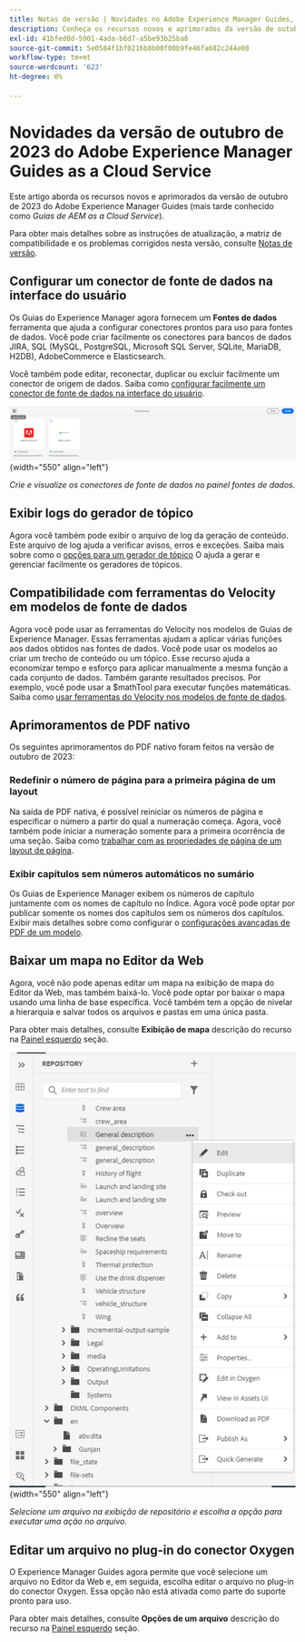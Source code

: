 ```yaml
---
title: Notas de versão | Novidades no Adobe Experience Manager Guides, versão de outubro de 2023
description: Conheça os recursos novos e aprimorados da versão de outubro de 2023 do Adobe Experience Manager Guides as a Cloud Service.
exl-id: 41bfed0d-5901-4ada-b6d7-a5be93b25ba8
source-git-commit: 5e0584f1bf0216b8b00f00b9fe46fa682c244e08
workflow-type: tm+mt
source-wordcount: '623'
ht-degree: 0%

---
```


# Novidades da versão de outubro de 2023 do Adobe Experience Manager Guides as a Cloud Service

Este artigo aborda os recursos novos e aprimorados da versão de outubro de 2023 do Adobe Experience Manager Guides (mais tarde conhecido como *Guias de AEM as a Cloud Service*).

Para obter mais detalhes sobre as instruções de atualização, a matriz de compatibilidade e os problemas corrigidos nesta versão, consulte [Notas de versão](release-notes-2023.10.0.md).


## Configurar um conector de fonte de dados na interface do usuário

Os Guias do Experience Manager agora fornecem um **Fontes de dados** ferramenta que ajuda a configurar conectores prontos para uso para fontes de dados. Você pode criar facilmente os conectores para bancos de dados JIRA, SQL (MySQL, PostgreSQL, Microsoft SQL Server, SQLite, MariaDB, H2DB), AdobeCommerce e Elasticsearch.

Você também pode editar, reconectar, duplicar ou excluir facilmente um conector de origem de dados. Saiba como [configurar facilmente um conector de fonte de dados na interface do usuário](../cs-install-guide/conf-data-source-connector-tools.md).

![conectores de fonte de dados listados no painel fontes de dados](assets/data-sources-create-window.png){width="550" align="left"}

*Crie e visualize os conectores de fonte de dados no painel fontes de dados.*

## Exibir logs do gerador de tópico

Agora você também pode exibir o arquivo de log da geração de conteúdo. Este arquivo de log ajuda a verificar avisos, erros e exceções.  Saiba mais sobre como o [opções para um gerador de tópico](../user-guide/web-editor-content-snippet.md#options-for-a-topic-generator) O ajuda a gerar e gerenciar facilmente os geradores de tópicos.

## Compatibilidade com ferramentas do Velocity em modelos de fonte de dados

Agora você pode usar as ferramentas do Velocity nos modelos de Guias de Experience Manager. Essas ferramentas ajudam a aplicar várias funções aos dados obtidos nas fontes de dados. Você pode usar os modelos ao criar um trecho de conteúdo ou um tópico. Esse recurso ajuda a economizar tempo e esforço para aplicar manualmente a mesma função a cada conjunto de dados.  Também garante resultados precisos.
Por exemplo, você pode usar a $mathTool para executar funções matemáticas.
Saiba como [usar ferramentas do Velocity nos modelos de fonte de dados](../user-guide/web-editor-content-snippet.md#use-velocity-tools).


## Aprimoramentos de PDF nativo

Os seguintes aprimoramentos do PDF nativo foram feitos na versão de outubro de 2023:

### Redefinir o número de página para a primeira página de um layout

Na saída de PDF nativa, é possível reiniciar os números de página e especificar o número a partir do qual a numeração começa. Agora, você também pode iniciar a numeração somente para a primeira ocorrência de uma seção.
Saiba como [trabalhar com as propriedades de página de um layout de página](../native-pdf/design-page-layout.md#page-props-page-layout).


### Exibir capítulos sem números automáticos no sumário

Os Guias de Experience Manager exibem os números de capítulo juntamente com os nomes de capítulo no Índice. Agora você pode optar por publicar somente os nomes dos capítulos sem os números dos capítulos. Exibir mais detalhes sobre como configurar o [configurações avançadas de PDF de um modelo](../native-pdf/components-pdf-template.md#advanced-pdf-settings).

## Baixar um mapa no Editor da Web

Agora, você não pode apenas editar um mapa na exibição de mapa do Editor da Web, mas também baixá-lo. Você pode optar por baixar o mapa usando uma linha de base específica. Você também tem a opção de nivelar a hierarquia e salvar todos os arquivos e pastas em uma única pasta.

Para obter mais detalhes, consulte **Exibição de mapa** descrição do recurso na [Painel esquerdo](../user-guide/web-editor-features.md#id2051EA0M0HS) seção.

![menu de opções de um arquivo na exibição repositório](assets/options-menu-repo-view-file-level-2310.png){width="550" align="left"}

*Selecione um arquivo na exibição de repositório e escolha a opção para executar uma ação no arquivo.*

## Editar um arquivo no plug-in do conector Oxygen

O Experience Manager Guides agora permite que você selecione um arquivo no Editor da Web e, em seguida, escolha editar o arquivo no plug-in do conector Oxygen. Essa opção não está ativada como parte do suporte pronto para uso.

Para obter mais detalhes, consulte **Opções de um arquivo** descrição do recurso na [Painel esquerdo](../user-guide/web-editor-features.md#id2051EA0M0HS) seção.
